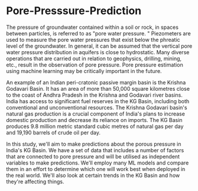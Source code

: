 # Pore-Presssure-Prediction




The pressure of groundwater contained within a soil or rock, in spaces between particles, 
is referred to as "pore water pressure.
" Piezometers are used to measure the pore water pressures that exist below the phreatic level of the groundwater.
In general, it can be assumed that the vertical pore water pressure distribution in aquifers is close to hydrostatic. 
Many diverse operations that are carried out in relation to geophysics, drilling, mining, etc., result in the observation of pore pressure. 
Pore pressure estimation using machine learning may be critically important in the future.


An example of an Indian peri-cratonic passive margin basin is the Krishna Godavari Basin. It has an area of more than
50,000 square kilometres close to the coast of Andhra Pradesh in the Krishna and Godavari river basins. 
India has access to significant fuel reserves in the KG Basin, including both conventional and unconventional resources. 
The Krishna Godavari basin's natural gas production is a crucial component of India's plans to increase domestic production and 
decrease its reliance on imports. 
The KG Basin produces 9.8 million metric standard cubic metres of natural gas per day and 19,190 barrels of crude oil per day.


In this study, we'll aim to make predictions about the porous pressure in India's KG Basin.
We have a set of data that includes a number of factors that are connected to pore pressure and 
will be utilised as independent variables to make predictions. 
We'll employ many ML models and compare them in an effort to determine which one will work best when deployed in the real world.
We'll also look at certain trends in the KG Basin and how they're affecting things.
